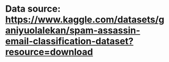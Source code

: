 # Data source: https://www.kaggle.com/datasets/ganiyuolalekan/spam-assassin-email-classification-dataset?resource=download
